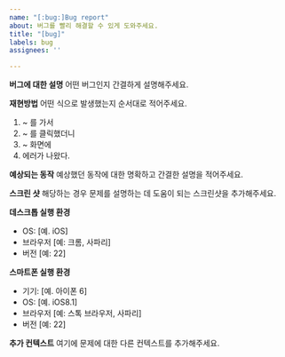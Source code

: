 ```yaml
---
name: "[:bug:]Bug report"
about: 버그를 빨리 해결할 수 있게 도와주세요.
title: "[bug]"
labels: bug
assignees: ''

---
```


**버그에 대한 설명**
어떤 버그인지 간결하게 설명해주세요.

**재현방법**
어떤 식으로 발생했는지 순서대로 적어주세요.
1. ~ 를 가서
2. ~ 를 클릭했더니
3. ~ 화면에
4. 에러가 나왔다.

**예상되는 동작**
예상했던 동작에 대한 명확하고 간결한 설명을 적어주세요.

**스크린 샷**
해당하는 경우 문제를 설명하는 데 도움이 되는 스크린샷을 추가해주세요.

**데스크톱 실행 환경**
 - OS: [예. iOS]
 - 브라우저 [예: 크롬, 사파리]
 - 버전 [예: 22]

**스마트폰 실행 환경**
 - 기기: [예. 아이폰 6]
 - OS: [예. iOS8.1]
 - 브라우저 [예: 스톡 브라우저, 사파리]
 - 버전 [예: 22]

**추가 컨텍스트**
여기에 문제에 대한 다른 컨텍스트를 추가해주세요.
